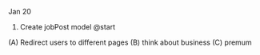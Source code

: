 Jan 20
1. Create jobPost model @start 

(A) Redirect users to different pages
(B) think about business
(C) premum 
